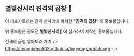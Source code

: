 ## 별빛신사리 진격의 곱창 🍖

이 리포지토리는 관악 신사리에 위치한 **"진격의 곱창"** 의 홍보물입니다.

위 홍보물은 공모전 __별빛신사리🌟__ 에 참가하여 제작한 홍보물입니다.

진격의 곱창 알아보러 가기 👉 https://seungbeen803.github.io/jingyeog_gobchang/ 👈


